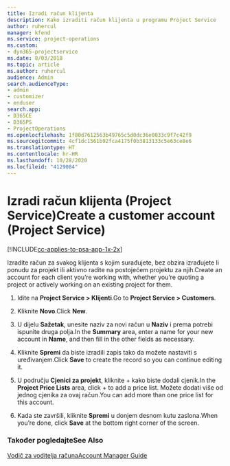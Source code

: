 ```yaml
---
title: Izradi račun klijenta
description: Kako izraditi račun klijenta u programu Project Service
author: ruhercul
manager: kfend
ms.service: project-operations
ms.custom:
- dyn365-projectservice
ms.date: 8/03/2018
ms.topic: article
ms.author: ruhercul
audience: Admin
search.audienceType:
- admin
- customizer
- enduser
search.app:
- D365CE
- D365PS
- ProjectOperations
ms.openlocfilehash: 1f80d7612563b49765c5d0dc36e0033c9f7c42f9
ms.sourcegitcommit: 4cf1dc1561b92fca4175f0b3813133c5e63ce8e6
ms.translationtype: HT
ms.contentlocale: hr-HR
ms.lasthandoff: 10/28/2020
ms.locfileid: "4129084"
---
```

# <a name="create-a-customer-account-project-service"></a><span data-ttu-id="03cc5-103">Izradi račun klijenta (Project Service)</span><span class="sxs-lookup"><span data-stu-id="03cc5-103">Create a customer account (Project Service)</span></span>

[!INCLUDE[cc-applies-to-psa-app-1x-2x](../includes/cc-applies-to-psa-app-1x-2x.md)]

<span data-ttu-id="03cc5-104">Izradite račun za svakog klijenta s kojim surađujete, bez obzira izrađujete li ponudu za projekt ili aktivno radite na postojećem projektu za njih.</span><span class="sxs-lookup"><span data-stu-id="03cc5-104">Create an account for each client you’re working with, whether you’re quoting a project or actively working on an existing project for them.</span></span>  
  
1.  <span data-ttu-id="03cc5-105">Idite na **Project Service > Klijenti**.</span><span class="sxs-lookup"><span data-stu-id="03cc5-105">Go to **Project Service > Customers**.</span></span>  
  
2.  <span data-ttu-id="03cc5-106">Kliknite **Novo**.</span><span class="sxs-lookup"><span data-stu-id="03cc5-106">Click **New**.</span></span>  
  
3.  <span data-ttu-id="03cc5-107">U dijelu **Sažetak**, unesite naziv za novi račun u **Naziv** i prema potrebi ispunite druga polja.</span><span class="sxs-lookup"><span data-stu-id="03cc5-107">In the **Summary** area, enter a name for your new account in **Name**, and then fill in the other fields as necessary.</span></span>  
  
4.  <span data-ttu-id="03cc5-108">Kliknite **Spremi** da biste izradili zapis tako da možete nastaviti s uređivanjem.</span><span class="sxs-lookup"><span data-stu-id="03cc5-108">Click **Save** to create the record so you can continue editing it.</span></span>  
  
5.  <span data-ttu-id="03cc5-109">U području **Cjenici za projekt**, kliknite + kako biste dodali cjenik.</span><span class="sxs-lookup"><span data-stu-id="03cc5-109">In the **Project Price Lists** area, click + to add a price list.</span></span> <span data-ttu-id="03cc5-110">Možete dodati više od jednog cjenika za ovaj račun.</span><span class="sxs-lookup"><span data-stu-id="03cc5-110">You can add more than one price list for this account.</span></span>  
  
6.  <span data-ttu-id="03cc5-111">Kada ste završili, kliknite **Spremi** u donjem desnom kutu zaslona.</span><span class="sxs-lookup"><span data-stu-id="03cc5-111">When you’re done, click **Save** at the bottom right corner of the screen.</span></span>  
  
### <a name="see-also"></a><span data-ttu-id="03cc5-112">Također pogledajte</span><span class="sxs-lookup"><span data-stu-id="03cc5-112">See Also</span></span>  
 [<span data-ttu-id="03cc5-113">Vodič za voditelja računa</span><span class="sxs-lookup"><span data-stu-id="03cc5-113">Account Manager Guide</span></span>](../psa/account-manager-guide.md)
